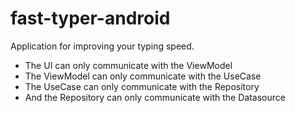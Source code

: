 # fast-typer-android
Application for improving your typing speed.

* The UI can only communicate with the ViewModel
* The ViewModel can only communicate with the UseCase
* The UseCase can only communicate with the Repository
* And the Repository can only communicate with the Datasource
